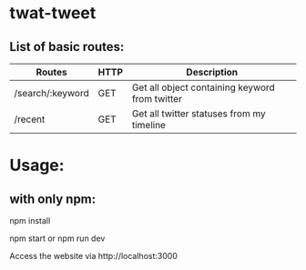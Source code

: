 # twat-tweet

## List of basic routes:


| Routes | HTTP | Description |
| --------------- | ------------- | --------------------------- |
| /search/:keyword | GET | Get all object containing keyword from twitter |
| /recent  | GET | Get all twitter statuses from my timeline |


# Usage:

## with only npm:

npm install

npm start or npm run dev

Access the website via http://localhost:3000
